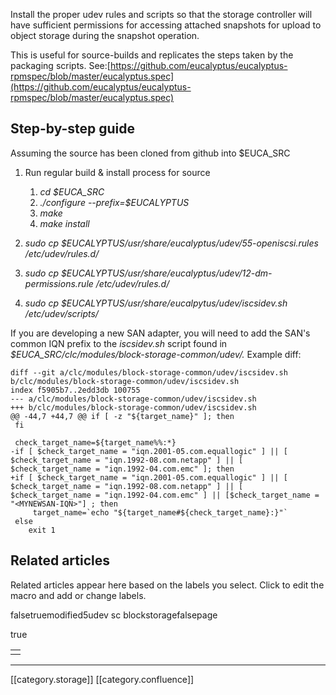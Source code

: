 Install the proper udev rules and scripts so that the storage controller will have sufficient permissions for accessing attached snapshots for upload to object storage during the snapshot operation.

This is useful for source-builds and replicates the steps taken by the packaging scripts. See:[https://github.com/eucalyptus/eucalyptus-rpmspec/blob/master/eucalyptus.spec](https://github.com/eucalyptus/eucalyptus-rpmspec/blob/master/eucalyptus.spec)


## Step-by-step guide
Assuming the source has been cloned from github into $EUCA_SRC


1. Run regular build & install process for source


    1.  _cd $EUCA_SRC_ 
    1.  _./configure --prefix=$EUCALYPTUS_ 
    1.  _make_ 
    1.  _make install_ 

    
1.  _sudo cp $EUCALYPTUS/usr/share/eucalyptus/udev/55-openiscsi.rules /etc/udev/rules.d/_ 


1.  _sudo cp $EUCALYPTUS/usr/share/eucalyptus/udev/12-dm-permissions.rule /etc/udev/rules.d/_ 
1.  _sudo cp $EUCALYPTUS/usr/share/eucalpytus/udev/iscsidev.sh /etc/udev/scripts/_ 

If you are developing a new SAN adapter, you will need to add the SAN's common IQN prefix to the _iscsidev.sh_ script found in _$EUCA_SRC/clc/modules/block-storage-common/udev/._  Example diff:


```
diff --git a/clc/modules/block-storage-common/udev/iscsidev.sh b/clc/modules/block-storage-common/udev/iscsidev.sh
index f5905b7..2edd3db 100755
--- a/clc/modules/block-storage-common/udev/iscsidev.sh
+++ b/clc/modules/block-storage-common/udev/iscsidev.sh
@@ -44,7 +44,7 @@ if [ -z "${target_name}" ]; then
 fi
 
 check_target_name=${target_name%%:*}
-if [ $check_target_name = "iqn.2001-05.com.equallogic" ] || [ $check_target_name = "iqn.1992-08.com.netapp" ] || [ $check_target_name = "iqn.1992-04.com.emc" ]; then
+if [ $check_target_name = "iqn.2001-05.com.equallogic" ] || [ $check_target_name = "iqn.1992-08.com.netapp" ] || [ $check_target_name = "iqn.1992-04.com.emc" ] || [$check_target_name = "<MYNEWSAN-IQN>"] ; then
     target_name=`echo "${target_name#${check_target_name}:}"`
 else
    exit 1
```

## Related articles
Related articles appear here based on the labels you select. Click to edit the macro and add or change labels.

falsetruemodified5udev sc blockstoragefalsepage

true

|  | 
|  --- | 
|  | 



*****

[[category.storage]] 
[[category.confluence]] 

